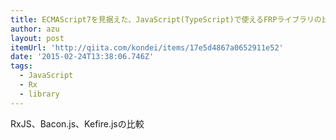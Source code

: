 ```yaml
---
title: ECMAScript7を見据えた、JavaScript(TypeScript)で使えるFRPライブラリの比較調査 - Qiita
author: azu
layout: post
itemUrl: 'http://qiita.com/kondei/items/17e5d4867a0652911e52'
date: '2015-02-24T13:38:06.746Z'
tags:
  - JavaScript
  - Rx
  - library
---
```

RxJS、Bacon.js、Kefire.jsの比較
